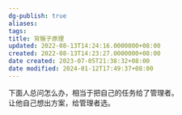 ```yaml
---
dg-publish: true
aliases: 
tags: 
title: 背猴子原理
updated: 2022-08-13T14:24:16.0000000+08:00
created: 2022-08-13T14:23:27.0000000+08:00
date created: 2023-07-05T21:38:32+08:00
date modified: 2024-01-12T17:49:37+08:00
---
```


下面人总问怎么办，相当于把自己的任务给了管理者。  
让他自己想出方案，给管理者选。
